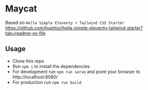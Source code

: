 # Maycat

Based on `Hella Simple Eleventy + Tailwind CSS Starter`
https://github.com/huphtur/hella-simple-eleventy-tailwind-starter?tab=readme-ov-file

## Usage
- Clone this repo
- Run `npm i` to install the dependencies
- For development run `npm run serve` and point your browser to http://localhost:8080/
- For production run `npm run build` 
